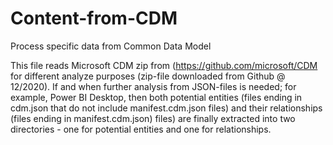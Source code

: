 # Content-from-CDM
Process specific data from Common Data Model

This file reads Microsoft CDM zip from (https://github.com/microsoft/CDM for different analyze purposes (zip-file downloaded from Github @ 12/2020). If and when further analysis from JSON-files is needed; for example, Power BI Desktop, then both potential entities (files ending in cdm.json that do not include manifest.cdm.json files) and their relationships (files ending in manifest.cdm.json) files) are finally extracted into two directories - one for potential entities and one for relationships.
